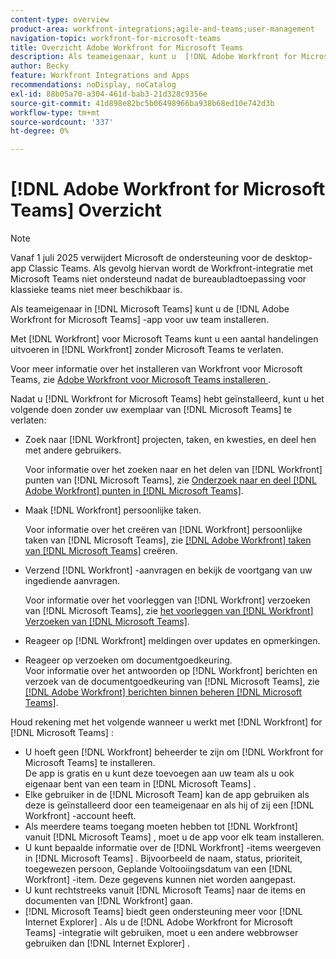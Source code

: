 ```yaml
---
content-type: overview
product-area: workfront-integrations;agile-and-teams;user-management
navigation-topic: workfront-for-microsoft-teams
title: Overzicht Adobe Workfront for Microsoft Teams
description: Als teameigenaar, kunt u  [!DNL Adobe Workfront for Microsoft Teams]  app voor uw team installeren.
author: Becky
feature: Workfront Integrations and Apps
recommendations: noDisplay, noCatalog
exl-id: 88b05a70-a304-461d-bab3-21d328c9356e
source-git-commit: 41d898e82bc5b06498966ba938b68ed10e742d3b
workflow-type: tm+mt
source-wordcount: '337'
ht-degree: 0%

---
```


# [!DNL Adobe Workfront for Microsoft Teams] Overzicht

<!-- Audited: 12/2023 -->

>[!NOTE]
>
>Vanaf 1 juli 2025 verwijdert Microsoft de ondersteuning voor de desktop-app Classic Teams. Als gevolg hiervan wordt de Workfront-integratie met Microsoft Teams niet ondersteund nadat de bureaubladtoepassing voor klassieke teams niet meer beschikbaar is.

Als teameigenaar in [!DNL Microsoft Teams] kunt u de [!DNL Adobe Workfront for Microsoft Teams] -app voor uw team installeren.

Met [!DNL Workfront] voor Microsoft Teams kunt u een aantal handelingen uitvoeren in [!DNL Workfront] zonder Microsoft Teams te verlaten.

Voor meer informatie over het installeren van Workfront voor Microsoft Teams, zie [ Adobe Workfront voor Microsoft Teams installeren ](../../workfront-integrations-and-apps/using-workfront-with-microsoft-teams/install-workfront-ms-teams.md).

Nadat u [!DNL Workfront for Microsoft Teams] hebt geïnstalleerd, kunt u het volgende doen zonder uw exemplaar van [!DNL Microsoft Teams] te verlaten:

* Zoek naar [!DNL Workfront] projecten, taken, en kwesties, en deel hen met andere gebruikers.

  Voor informatie over het zoeken naar en het delen van [!DNL Workfront] punten van [!DNL Microsoft Teams], zie [ Onderzoek naar en deel  [!DNL Adobe Workfront]  punten in  [!DNL Microsoft Teams]](../../workfront-integrations-and-apps/using-workfront-with-microsoft-teams/search-for-and-share-wf-items-in-ms-teams.md).

* Maak [!DNL Workfront] persoonlijke taken.

  Voor informatie over het creëren van [!DNL Workfront] persoonlijke taken van [!DNL Microsoft Teams], zie [  [!DNL Adobe Workfront]  taken van  [!DNL Microsoft Teams]](../../workfront-integrations-and-apps/using-workfront-with-microsoft-teams/create-workfront-tasks-from-ms-teams.md) creëren.

* Verzend [!DNL Workfront] -aanvragen en bekijk de voortgang van uw ingediende aanvragen.

  Voor informatie over het voorleggen van [!DNL Workfront] verzoeken van [!DNL Microsoft Teams], zie [ het voorleggen van  [!DNL Workfront]  Verzoeken van  [!DNL Microsoft Teams]](../../workfront-integrations-and-apps/using-workfront-with-microsoft-teams/submit-workfront-requests-from-ms-teams.md).

* Reageer op [!DNL Workfront] meldingen over updates en opmerkingen.
* Reageer op verzoeken om documentgoedkeuring.\
   Voor informatie over het antwoorden op [!DNL Workfront] berichten en verzoek van de documentgoedkeuring van [!DNL Microsoft Teams], zie [  [!DNL Adobe Workfront]  berichten binnen beheren  [!DNL Microsoft Teams]](../../workfront-integrations-and-apps/using-workfront-with-microsoft-teams/manage-wf-notifications-approval-requests-ms-teams.md).

Houd rekening met het volgende wanneer u werkt met [!DNL Workfront] for [!DNL Microsoft Teams] :

* U hoeft geen [!DNL Workfront] beheerder te zijn om [!DNL Workfront for Microsoft Teams] te installeren.\
   De app is gratis en u kunt deze toevoegen aan uw team als u ook eigenaar bent van een team in [!DNL Microsoft Teams] .
* Elke gebruiker in de [!DNL Microsoft Team] kan de app gebruiken als deze is geïnstalleerd door een teameigenaar en als hij of zij een [!DNL Workfront] -account heeft.
* Als meerdere teams toegang moeten hebben tot [!DNL Workfront] vanuit [!DNL Microsoft Teams] , moet u de app voor elk team installeren.
* U kunt bepaalde informatie over de [!DNL Workfront] -items weergeven in [!DNL Microsoft Teams] . Bijvoorbeeld de naam, status, prioriteit, toegewezen persoon, Geplande Voltooiingsdatum van een [!DNL Workfront] -item. Deze gegevens kunnen niet worden aangepast.
* U kunt rechtstreeks vanuit [!DNL Microsoft Teams] naar de items en documenten van [!DNL Workfront] gaan.
* [!DNL Microsoft Teams] biedt geen ondersteuning meer voor [!DNL Internet Explorer] . Als u de [!DNL Adobe Workfront for Microsoft Teams] -integratie wilt gebruiken, moet u een andere webbrowser gebruiken dan [!DNL Internet Explorer] .
